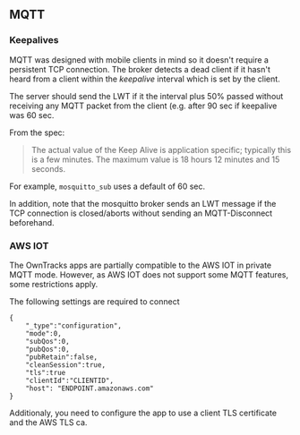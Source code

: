 ## MQTT

### Keepalives

MQTT was designed with mobile clients in mind so it doesn't require a persistent TCP connection. The broker detects a dead client if it hasn't heard from a client within the _keepalive_ interval which is set by the client.

The server should send the LWT if it the interval plus 50% passed without receiving any MQTT packet from the client (e.g. after 90 sec if keepalive was 60 sec.

From the spec:

> The actual value of the Keep Alive is application specific; typically this is
> a few minutes. The maximum value is 18 hours 12 minutes and 15 seconds.

For example, `mosquitto_sub` uses a default of 60 sec.

In addition, note that the mosquitto broker sends an LWT message if the TCP connection is closed/aborts without sending an MQTT-Disconnect beforehand.

### AWS IOT 
The OwnTracks apps are partially compatible to the AWS IOT in private MQTT mode. However, as AWS IOT does not support some MQTT features, some restrictions apply. 

The following settings are required to connect 
```
{
    "_type":"configuration", 
    "mode":0, 
    "subQos":0,
    "pubQos":0, 
    "pubRetain":false, 
    "cleanSession":true, 
    "tls":true
    "clientId":"CLIENTID",
    "host": "ENDPOINT.amazonaws.com"
}
```

Additionaly, you need to configure the app to use a client TLS certificate and the AWS TLS ca. 
